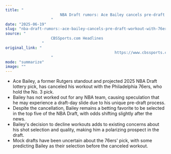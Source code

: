 ```yaml
---
title: "
                        NBA Draft rumors: Ace Bailey cancels pre-draft workout with 76ers, still hasn't worked out for any teams
                    "
date: "2025-06-19"
slug: "nba-draft-rumors:-ace-bailey-cancels-pre-draft-workout-with-76ers-still-hasn't-worked-out-for-any-teams"
source: "
                    CBSSports.com Headlines
                "
original_link: "
                                                https://www.cbssports.com/nba/news/nba-draft-rumors-ace-bailey-cancels-pre-draft-workout-with-76ers-still-hasnt-worked-out-for-any-teams/
                    "
mode: "summarize"
image: ""
---
```


- Ace Bailey, a former Rutgers standout and projected 2025 NBA Draft lottery pick, has canceled his workout with the Philadelphia 76ers, who hold the No. 3 pick.
- Bailey has not worked out for any NBA team, causing speculation that he may experience a draft-day slide due to his unique pre-draft process.
- Despite the cancellation, Bailey remains a betting favorite to be selected in the top five of the NBA Draft, with odds shifting slightly after the news.
- Bailey's decision to decline workouts adds to existing concerns about his shot selection and quality, making him a polarizing prospect in the draft.
- Mock drafts have been uncertain about the 76ers' pick, with some predicting Bailey as their selection before the canceled workout.